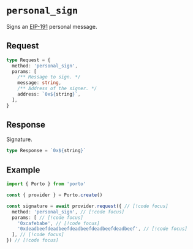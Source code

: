 # `personal_sign`

Signs an [EIP-191](https://eips.ethereum.org/EIPS/eip-191) personal message.

## Request

```ts
type Request = {
  method: 'personal_sign',
  params: [
    /** Message to sign. */
    message: string,
    /** Address of the signer. */
    address: `0x${string}`,
  ],
}
```

## Response

Signature.

```ts
type Response = `0x${string}`
```

## Example

```ts twoslash
import { Porto } from 'porto'

const { provider } = Porto.create()

const signature = await provider.request({ // [!code focus]
  method: 'personal_sign', // [!code focus]
  params: [ // [!code focus]
    '0xcafebabe', // [!code focus]
    '0xdeadbeefdeadbeefdeadbeefdeadbeefdeadbeef', // [!code focus]
  ], // [!code focus]
}) // [!code focus]
```
